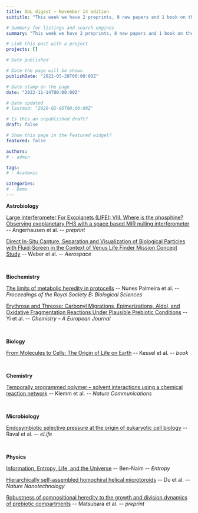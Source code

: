 ```yaml
---
title: OoL digest — November 14 edition
subtitle: "This week we have 2 preprints, 8 new papers and 1 book on the origin of life. Enjoy!"

# Summary for listings and search engines
summary: "This week we have 2 preprints, 8 new papers and 1 book on the origin of life. Enjoy!"

# Link this post with a project
projects: []

# Date published

# Date the page will be shown
publishDate: "2022-05-28T00:00:00Z"

# Date stamp on the page
date: "2022-11-14T00:00:00Z"

# Date updated
# lastmod: "2020-02-06T00:00:00Z"

# Is this an unpublished draft?
draft: false

# Show this page in the Featured widget?
featured: false

authors:
# - admin

tags:
# - Academic

categories:
# - Demo
---
```


**Astrobiology**

[Large Interferometer For Exoplanets (LIFE): VIII. Where is the phosphine? Observing exoplanetary PH3 with a space based MIR nulling interferometer](https://doi.org/10.48550/arXiv.2211.04975) -- Angerhausen et al. -- *preprint*

[Direct In-Situ Capture, Separation and Visualization of Biological Particles with Fluid-Screen in the Context of Venus Life Finder Mission Concept Study](https://doi.org/10.3390/aerospace9110692) -- Weber et al. -- *Aerospace*

<br>

**Biochemistry**

[The limits of metabolic heredity in protocells](https://doi.org/10.1098/rspb.2022.1469) -- Nunes Palmeira et al. -- *Proceedings of the Royal Society B: Biological Sciences*

[Erythrose and Threose: Carbonyl Migrations, Epimerizations, Aldol, and Oxidative Fragmentation Reactions Under Plausible Prebiotic Conditions](https://doi.org/10.1002/chem.202202816) -- Yi et al. -- *Chemistry – A European Journal*

<br>

**Biology**

[From Molecules to Cells: The Origin of Life on Earth](https://www.amazon.com/Molecules-Cells-Origin-Life-Earth-ebook/dp/B09QLBMW32) -- Kessel et al. -- *book*

<br>

**Chemistry**

[Temporally programmed polymer – solvent interactions using a chemical reaction network](https://doi.org/10.1038/s41467-022-33810-y) -- Klemm et al. -- *Nature Communications*

<br>

**Microbiology**

[Endosymbiotic selective pressure at the origin of eukaryotic cell biology](https://doi.org/10.7554/eLife.81033) -- Raval et al. -- *eLife*

<br>

**Physics**

[Information, Entropy, Life, and the Universe](https://doi.org/10.3390/e24111636) -- Ben-Naim -- *Entropy*

[Hierarchically self-assembled homochiral helical microtoroids](https://doi.org/10.1038/s41565-022-01234-w) -- Du et al. -- *Nature Nanotechnology*

[Robustness of compositional heredity to the growth and division dynamics of prebiotic compartments](https://doi.org/10.48550/arXiv.2211.03155) -- Matsubara et al. -- *preprint*

